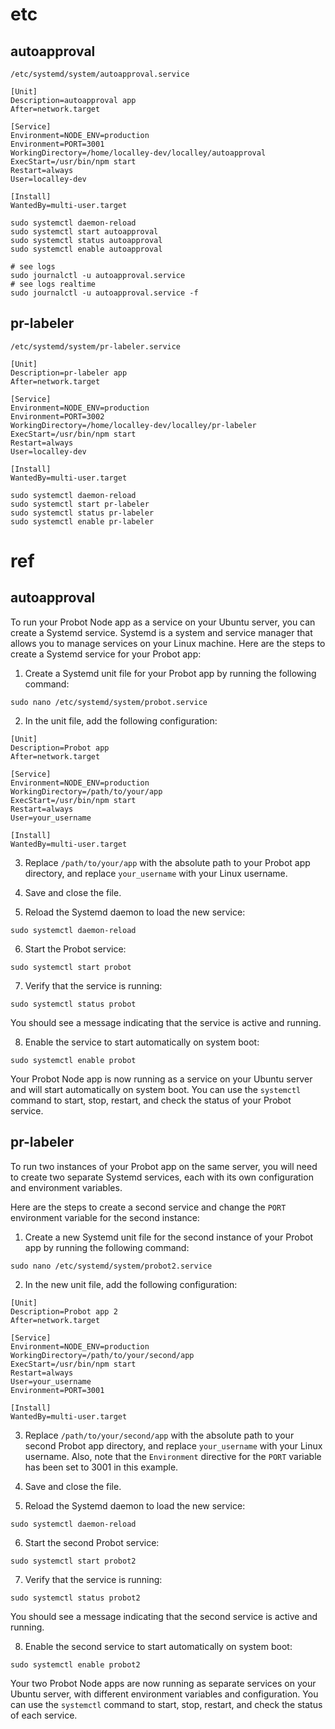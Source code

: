 # etc

## autoapproval

`/etc/systemd/system/autoapproval.service`
```
[Unit]
Description=autoapproval app
After=network.target

[Service]
Environment=NODE_ENV=production
Environment=PORT=3001
WorkingDirectory=/home/localley-dev/localley/autoapproval
ExecStart=/usr/bin/npm start
Restart=always
User=localley-dev

[Install]
WantedBy=multi-user.target
```

```
sudo systemctl daemon-reload
sudo systemctl start autoapproval
sudo systemctl status autoapproval
sudo systemctl enable autoapproval
```

```
# see logs
sudo journalctl -u autoapproval.service
# see logs realtime
sudo journalctl -u autoapproval.service -f
```

## pr-labeler

`/etc/systemd/system/pr-labeler.service`
```
[Unit]
Description=pr-labeler app
After=network.target

[Service]
Environment=NODE_ENV=production
Environment=PORT=3002
WorkingDirectory=/home/localley-dev/localley/pr-labeler
ExecStart=/usr/bin/npm start
Restart=always
User=localley-dev

[Install]
WantedBy=multi-user.target
```

```
sudo systemctl daemon-reload
sudo systemctl start pr-labeler
sudo systemctl status pr-labeler
sudo systemctl enable pr-labeler
```


# ref

## autoapproval

To run your Probot Node app as a service on your Ubuntu server, you can create a Systemd service. Systemd is a system and service manager that allows you to manage services on your Linux machine. Here are the steps to create a Systemd service for your Probot app:

1. Create a Systemd unit file for your Probot app by running the following command:
```
sudo nano /etc/systemd/system/probot.service
```
2. In the unit file, add the following configuration:

```
[Unit]
Description=Probot app
After=network.target

[Service]
Environment=NODE_ENV=production
WorkingDirectory=/path/to/your/app
ExecStart=/usr/bin/npm start
Restart=always
User=your_username

[Install]
WantedBy=multi-user.target
```

3. Replace `/path/to/your/app` with the absolute path to your Probot app directory, and replace `your_username` with your Linux username.

4. Save and close the file.

5. Reload the Systemd daemon to load the new service:
```
sudo systemctl daemon-reload
```

6. Start the Probot service:
```
sudo systemctl start probot
```

7. Verify that the service is running:
```
sudo systemctl status probot
```

You should see a message indicating that the service is active and running.

8. Enable the service to start automatically on system boot:
```
sudo systemctl enable probot
```

Your Probot Node app is now running as a service on your Ubuntu server and will start automatically on system boot. You can use the `systemctl` command to start, stop, restart, and check the status of your Probot service.


## pr-labeler

To run two instances of your Probot app on the same server, you will need to create two separate Systemd services, each with its own configuration and environment variables.

Here are the steps to create a second service and change the `PORT` environment variable for the second instance:

1. Create a new Systemd unit file for the second instance of your Probot app by running the following command:
```
sudo nano /etc/systemd/system/probot2.service
```

2. In the new unit file, add the following configuration:
```
[Unit]
Description=Probot app 2
After=network.target

[Service]
Environment=NODE_ENV=production
WorkingDirectory=/path/to/your/second/app
ExecStart=/usr/bin/npm start
Restart=always
User=your_username
Environment=PORT=3001

[Install]
WantedBy=multi-user.target
```
3. Replace `/path/to/your/second/app` with the absolute path to your second Probot app directory, and replace `your_username` with your Linux username. Also, note that the `Environment` directive for the `PORT` variable has been set to 3001 in this example.

4. Save and close the file.

5. Reload the Systemd daemon to load the new service:
```
sudo systemctl daemon-reload
```

6. Start the second Probot service:
```
sudo systemctl start probot2
```

7. Verify that the service is running:
```
sudo systemctl status probot2
```

You should see a message indicating that the second service is active and running.

8. Enable the second service to start automatically on system boot:
```
sudo systemctl enable probot2
```

Your two Probot Node apps are now running as separate services on your Ubuntu server, with different environment variables and configuration. You can use the `systemctl` command to start, stop, restart, and check the status of each service.
